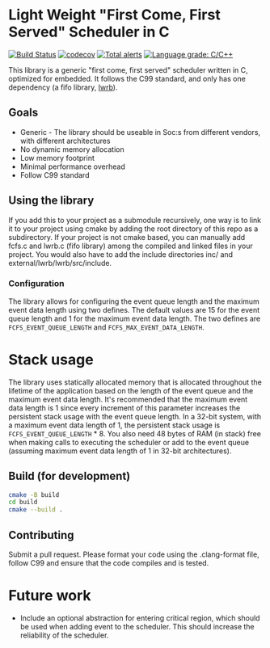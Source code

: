 # Light Weight "First Come, First Served" Scheduler in C

[![Build Status](https://www.travis-ci.com/TSonono/embedded-fcfs.svg?branch=main)](https://www.travis-ci.com/TSonono/embedded-fcfs)
[![codecov](https://codecov.io/gh/TSonono/embedded-fcfs/branch/main/graph/badge.svg?token=QUAP8N8V1H)](https://codecov.io/gh/TSonono/embedded-fcfs)
[![Total alerts](https://img.shields.io/lgtm/alerts/g/TSonono/embedded-fcfs.svg?logo=lgtm&logoWidth=18)](https://lgtm.com/projects/g/TSonono/embedded-fcfs/alerts/)
[![Language grade: C/C++](https://img.shields.io/lgtm/grade/cpp/g/TSonono/embedded-fcfs.svg?logo=lgtm&logoWidth=18)](https://lgtm.com/projects/g/TSonono/embedded-fcfs/context:cpp)


This library is a generic "first come, first served" scheduler written in C, optimized for embedded. It follows the C99 standard, and only has one dependency (a fifo library, [lwrb](https://github.com/MaJerle/lwrb)).

## Goals
- Generic - The library should be useable in Soc:s from different vendors, with different architectures
- No dynamic memory allocation
- Low memory footprint
- Minimal performance overhead
- Follow C99 standard

## Using the library
If you add this to your project as a submodule recursively, one way is to link it to your project using cmake by adding the root directory of this repo as a subdirectory. If your project is not cmake based, you can manually add fcfs.c and lwrb.c (fifo library) among the compiled and linked files in your project. You would also have to add the include directories inc/ and external/lwrb/lwrb/src/include.

### Configuration
The library allows for configuring the event queue length and the maximum event data length using two defines. The default values are 15 for the event queue length and 1 for the maximum event data length. The two defines are `FCFS_EVENT_QUEUE_LENGTH` and `FCFS_MAX_EVENT_DATA_LENGTH`.

# Stack usage
The library uses statically allocated memory that is allocated throughout the lifetime of the application based on the length of the event queue and the maximum event data length. It's recommended that the maximum event data length is 1 since every increment of this parameter increases the persistent stack usage with the event queue length. In a 32-bit system, with a maximum event data length of 1, the persistent stack usage is `FCFS_EVENT_QUEUE_LENGTH` * 8. You also need 48 bytes of RAM (in stack) free when making calls to executing the scheduler or add to the event queue (assuming maximum event data length of 1 in 32-bit architectures).

## Build (for development)
```bash
cmake -B build
cd build
cmake --build .
```

## Contributing
Submit a pull request. Please format your code using the .clang-format file, follow C99 and ensure that the code compiles and is tested.

# Future work
- Include an optional abstraction for entering critical region, which should be used when adding event to the scheduler. This should increase the reliability of the scheduler.